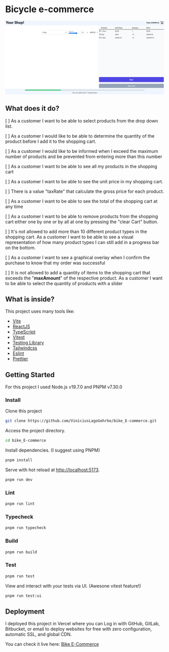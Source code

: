 # Bicycle e-commerce

![Desktop Preview](desktop-preview.jpg)

## What does it do?

[ ]  As a customer I want to be able to select products from the drop down list.

[ ]  As a customer I would like to be able to determine the quantity of the product before I add it to the shopping cart.

[ ]  As a customer I would like to be informed when I exceed the maximum number of products and be prevented from entering more than this number

[ ]  As a customer I want to be able to see all my products in the shopping cart

[ ]  As a customer I want to be able to see the unit price in my shopping cart.

[ ] There is a value "taxRate" that calculate the gross price for each product.

[ ]  As a customer I want to be able to see the total of the shopping cart at any time

[ ]  As a customer I want to be able to remove products from the shopping cart either one by one or by all at one by pressing the "clear Cart" button.

[ ]  It's not allowed to add more than 10 different product types in the shopping cart. As a customer I want to be able to see a visual representation of how many product types I can still add in a progress bar on the bottom.

[ ]  As a customer I want to see a graphical overlay when I confirm the purchase to know that my order was successful

[ ]  It is not allowed to add a quantity of items to the shopping cart that exceeds the "**maxAmount**" of the respective product. As a customer I want to be able to select the quantity of products with a slider

## What is inside?

This project uses many tools like:

- [Vite](https://vitejs.dev)
- [ReactJS](https://reactjs.org)
- [TypeScript](https://www.typescriptlang.org)
- [Vitest](https://vitest.dev)
- [Testing Library](https://testing-library.com)
- [Tailwindcss](https://tailwindcss.com)
- [Eslint](https://eslint.org)
- [Prettier](https://prettier.io)

## Getting Started

For this project I used Node.js v19.7.0 and PNPM v7.30.0

### Install

Clone this project

```bash
git clone https://github.com/ViniciusLagoGehrke/bike_E-commerce.git
```

Access the project directory.

```bash
cd bike_E-commerce
```

Install dependencies. (I suggest using PNPM)

```bash
pnpm install
```

Serve with hot reload at <http://localhost:5173>.

```bash
pnpm run dev
```

### Lint

```bash
pnpm run lint
```

### Typecheck

```bash
pnpm run typecheck
```

### Build

```bash
pnpm run build
```

### Test

```bash
pnpm run test
```

View and interact with your tests via UI. (Awesone vitest feature!)

```bash
pnpm run test:ui
```

## Deployment

I deployed this project in Vercel where you can Log in with GitHub, GitLab, Bitbucket, or email to deploy websites for free with zero configuration, automatic SSL, and global CDN.

You can check it live here: [Bike E-Commerce]()

